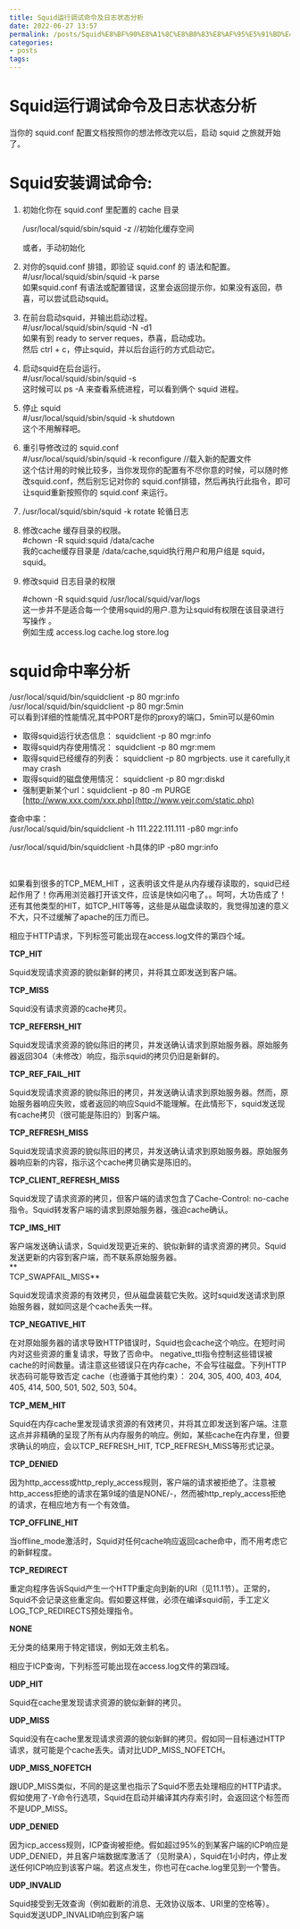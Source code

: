 ```yaml
---
title: Squid运行调试命令及日志状态分析
date: 2022-06-27 13:57
permalink: /posts/Squid%E8%BF%90%E8%A1%8C%E8%B0%83%E8%AF%95%E5%91%BD%E4%BB%A4%E5%8F%8A%E6%97%A5%E5%BF%97%E7%8A%B6%E6%80%81%E5%88%86%E6%9E%90
categories:
- posts
tags: 
---
```

# Squid运行调试命令及日志状态分析

当你的 squid.conf 配置文档按照你的想法修改完以后，启动 squid 之旅就开始了。

# Squid安装调试命令:

1. 初始化你在 squid.conf 里配置的 cache 目录

    /usr/local/squid/sbin/squid -z //初始化缓存空间

    或者，手动初始化

2. 对你的squid.conf 排错，即验证 squid.conf 的 语法和配置。  
    #/usr/local/squid/sbin/squid -k parse  
    如果squid.conf 有语法或配置错误，这里会返回提示你，如果没有返回，恭喜，可以尝试启动squid。

3. 在前台启动squid，并输出启动过程。  
    #/usr/local/squid/sbin/squid -N -d1  
    如果有到 ready to server reques，恭喜，启动成功。  
    然后 ctrl + c，停止squid，并以后台运行的方式启动它。

4. 启动squid在后台运行。  
    #/usr/local/squid/sbin/squid -s  
    这时候可以 ps -A 来查看系统进程，可以看到俩个 squid 进程。

5. 停止 squid  
    #/usr/local/squid/sbin/squid -k shutdown  
    这个不用解释吧。

6. 重引导修改过的 squid.conf  
    #/usr/local/squid/sbin/squid -k reconfigure //载入新的配置文件  
    这个估计用的时候比较多，当你发现你的配置有不尽你意的时候，可以随时修改squid.conf，然后别忘记对你的 squid.conf排错，然后再执行此指令，即可让squid重新按照你的 squid.conf 来运行。

7. /usr/local/squid/sbin/squid -k rotate 轮循日志

8. 修改cache 缓存目录的权限。  
    #chown -R squid:squid /data/cache  
    我的cache缓存目录是 /data/cache,squid执行用户和用户组是 squid，squid。
9. 修改squid 日志目录的权限

    #chown -R squid:squid /usr/local/squid/var/logs  
    这一步并不是适合每一个使用squid的用户.意为让squid有权限在该目录进行写操作 。  
    例如生成 access.log cache.log store.log

# squid命中率分析

/usr/local/squid/bin/squidclient -p 80 mgr:info  
/usr/local/squid/bin/squidclient -p 80 mgr:5min  
可以看到详细的性能情况,其中PORT是你的proxy的端口，5min可以是60min

* 取得squid运行状态信息： squidclient -p 80 mgr:info
* 取得squid内存使用情况： squidclient -p 80 mgr:mem
* 取得squid已经缓存的列表： squidclient -p 80 mgrbjects. use it carefully,it may crash
* 取得squid的磁盘使用情况： squidclient -p 80 mgr:diskd
* 强制更新某个url：squidclient -p 80 -m PURGE [http://www.xxx.com/xxx.php](http://www.yejr.com/static.php)

查命中率：  
/usr/local/squid/bin/squidclient -h 111.222.111.111 -p80 mgr:info

/usr/local/squid/bin/squidclient -h具体的IP -p80 mgr:info

‍

如果看到很多的TCP_MEM_HIT ，这表明该文件是从内存缓存读取的，squid已经起作用了！你再用浏览器打开该文件，应该是快如闪电了。。呵呵，大功告成了！还有其他类型的HIT，如TCP_HIT等等，这些是从磁盘读取的，我觉得加速的意义不大，只不过缓解了apache的压力而已。

相应于HTTP请求，下列标签可能出现在access.log文件的第四个域。

**TCP_HIT**

Squid发现请求资源的貌似新鲜的拷贝，并将其立即发送到客户端。

**TCP_MISS**

Squid没有请求资源的cache拷贝。

**TCP_REFERSH_HIT**

Squid发现请求资源的貌似陈旧的拷贝，并发送确认请求到原始服务器。原始服务器返回304（未修改）响应，指示squid的拷贝仍旧是新鲜的。

**TCP_REF_FAIL_HIT**

Squid发现请求资源的貌似陈旧的拷贝，并发送确认请求到原始服务器。然而，原始服务器响应失败，或者返回的响应Squid不能理解。在此情形下，squid发送现有cache拷贝（很可能是陈旧的）到客户端。

**TCP_REFRESH_MISS**

Squid发现请求资源的貌似陈旧的拷贝，并发送确认请求到原始服务器。原始服务器响应新的内容，指示这个cache拷贝确实是陈旧的。

**TCP_CLIENT_REFRESH_MISS**

Squid发现了请求资源的拷贝，但客户端的请求包含了Cache-Control: no-cache指令。Squid转发客户端的请求到原始服务器，强迫cache确认。

**TCP_IMS_HIT**

客户端发送确认请求，Squid发现更近来的、貌似新鲜的请求资源的拷贝。Squid发送更新的内容到客户端，而不联系原始服务器。  
**  
TCP_SWAPFAIL_MISS**

Squid发现请求资源的有效拷贝，但从磁盘装载它失败。这时squid发送请求到原始服务器，就如同这是个cache丢失一样。

**TCP_NEGATIVE_HIT**

在对原始服务器的请求导致HTTP错误时，Squid也会cache这个响应。在短时间内对这些资源的重复请求，导致了否命中。 negative_ttl指令控制这些错误被cache的时间数量。请注意这些错误只在内存cache，不会写往磁盘。下列HTTP状态码可能导致否定 cache（也遵循于其他约束）： 204, 305, 400, 403, 404, 405, 414, 500, 501, 502, 503, 504。

**TCP_MEM_HIT**

Squid在内存cache里发现请求资源的有效拷贝，并将其立即发送到客户端。注意这点并非精确的呈现了所有从内存服务的响应。例如，某些cache在内存里，但要求确认的响应，会以TCP_REFRESH_HIT, TCP_REFRESH_MISS等形式记录。

**TCP_DENIED**

因为http_access或http_reply_access规则，客户端的请求被拒绝了。注意被http_access拒绝的请求在第9域的值是NONE/-，然而被http_reply_access拒绝的请求，在相应地方有一个有效值。

**TCP_OFFLINE_HIT**

当offline_mode激活时，Squid对任何cache响应返回cache命中，而不用考虑它的新鲜程度。

**TCP_REDIRECT**

重定向程序告诉Squid产生一个HTTP重定向到新的URI（见11.1节）。正常的，Squid不会记录这些重定向。假如要这样做，必须在编译squid前，手工定义LOG_TCP_REDIRECTS预处理指令。

**NONE**

无分类的结果用于特定错误，例如无效主机名。

相应于ICP查询，下列标签可能出现在access.log文件的第四域。

**UDP_HIT**

Squid在cache里发现请求资源的貌似新鲜的拷贝。

**UDP_MISS**

Squid没有在cache里发现请求资源的貌似新鲜的拷贝。假如同一目标通过HTTP请求，就可能是个cache丢失。请对比UDP_MISS_NOFETCH。

**UDP_MISS_NOFETCH**

跟UDP_MISS类似，不同的是这里也指示了Squid不愿去处理相应的HTTP请求。假如使用了-Y命令行选项，Squid在启动并编译其内存索引时，会返回这个标签而不是UDP_MISS。

**UDP_DENIED**

因为icp_access规则，ICP查询被拒绝。假如超过95%的到某客户端的ICP响应是UDP_DENIED，并且客户端数据库激活了（见附录A），Squid在1小时内，停止发送任何ICP响应到该客户端。若这点发生，你也可在cache.log里见到一个警告。

**UDP_INVALID**

Squid接受到无效查询（例如截断的消息、无效协议版本、URI里的空格等）。Squid发送UDP_INVALID响应到客户端
